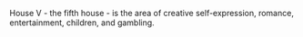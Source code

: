 House V - the fifth house - is the area of creative self-expression, romance, entertainment, children, and gambling.